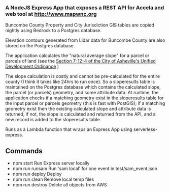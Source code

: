 ### A NodeJS Express App that exposes a REST API for Accela and web tool at http://www.mapwnc.org

Buncombe County Property and City Jurisdiction GIS tables are copied nightly using Bedrock to a Postgres database.

Elevation contours generated from Lidar data for Buncombe County are also stored on the Postgres database.

The application calculates the "natural average slope" for a parcel or parcels of land (see the [Section 7-12-4 of the City of Asheville's Unified Development Ordinance](https://codelibrary.amlegal.com/codes/ashevillenc/latest/asheville_nc/0-0-0-8028) )

The slope calculation is costly and cannot be pre-calculated for the entire county (I think it takes like 24hrs to run once).
So a sloperesults table is maintained on the Postgres database which contains the calculated slope, the parcel (or parcels) geometry, and some attribute data.
At runtime, the application checks if a matching geometry exist in the sloperesults table for the input parcel or parcels geometry (this is fast with PostGIS); if a matching geometry exist then the existing calculated slope and attribute data is returned, if not, the slope is calculated and returned from the API, and a new record is added to the sloperesults table.


Runs as a Lambda function that wraps an Express App using serverless-express.

## Commands
- npm start         Run Express server locally
- npm run runsam    Run 'sam local' for one event in test/sam_event.json
- npm run deploy    Deploy
- npm run clean     Remove local temp files
- npm run destroy   Delete all objects from AWS


    